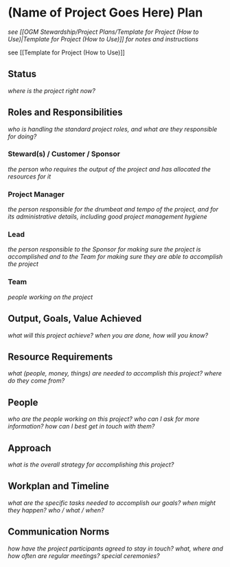 # (Name of Project Goes Here) Plan

_see [[OGM Stewardship/Project Plans/Template for Project (How to Use)|Template for Project (How to Use)]] for notes and instructions_

see [[Template for Project (How to Use)]]

## Status

_where is the project right now?_

## Roles and Responsibilities

_who is handling the standard project roles, and what are they responsible for doing?_

### Steward(s) / Customer / Sponsor

_the person who requires the output of the project and has allocated the resources for it_

### Project Manager

_the person responsible for the drumbeat and tempo of the project, and for its administrative details, including good project management hygiene_

### Lead

_the person responsible to the Sponsor for making sure the project is accomplished and to the Team for making sure they are able to accomplish the project_

### Team

_people working on the project_

## Output, Goals, Value Achieved

_what will this project achieve? when you are done, how will you know?_

## Resource Requirements

_what (people, money, things) are needed to accomplish this project? where do they come from?_

## People

_who are the people working on this project? who can I ask for more information? how can I best get in touch with them?_

## Approach

_what is the overall strategy for accomplishing this project?_

## Workplan and Timeline

_what are the specific tasks needed to accomplish our goals? when might they happen? who / what / when?_

## Communication Norms

_how have the project participants agreed to stay in touch? what, where and how often are regular meetings? special ceremonies?_

